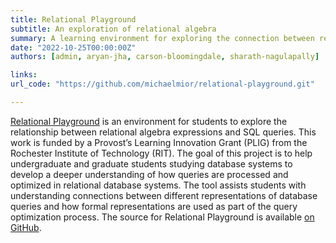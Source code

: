 ```yaml
---
title: Relational Playground
subtitle: An exploration of relational algebra
summary: A learning environment for exploring the connection between relational algebra and SQL.
date: "2022-10-25T00:00:00Z"
authors: [admin, aryan-jha, carson-bloomingdale, sharath-nagulapally]

links:
url_code: "https://github.com/michaelmior/relational-playground.git"

---
```


[Relational Playground](https://relationalplayground.com/) is an environment for students to explore the relationship between relational algebra expressions and SQL queries.
This work is funded by a Provost’s Learning Innovation Grant (PLIG) from the Rochester Institute of Technology (RIT).
The goal of this project is to help undergraduate and graduate students studying database systems to develop a deeper understanding of how queries are processed and optimized in relational database systems.
The tool assists students with understanding connections between different representations of database queries and how formal representations are used as part of the query optimization process.
The source for Relational Playground is available [on GitHub](https://github.com/michaelmior/relational-playground/).
